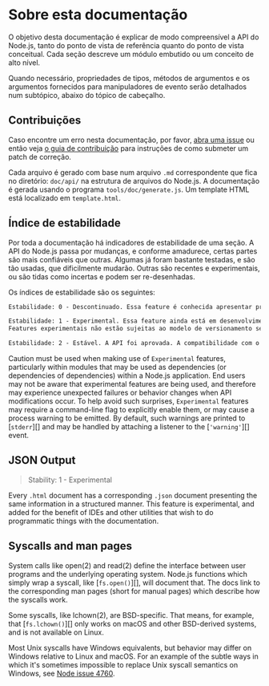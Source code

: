 # Sobre esta documentação

<!--introduced_in=v0.10.0-->

<!-- type=misc -->

O objetivo desta documentação é explicar de modo compreensível a API do Node.js, tanto do ponto de vista de referência quanto do ponto de vista conceitual. Cada seção descreve um módulo embutido ou um conceito de alto nível.

Quando necessário, propriedades de tipos, métodos de argumentos e os argumentos fornecidos para manipuladores de evento serão detalhados num subtópico, abaixo do tópico de cabeçalho.

## Contribuições

Caso encontre um erro nesta documentação, por favor, [abra uma issue](https://github.com/nodejs/node/issues/new) ou então veja [o guia de contribuição](https://github.com/nodejs/node/blob/master/CONTRIBUTING.md) para instruções de como submeter um patch de correção.

Cada arquivo é gerado com base num arquivo `.md` correspondente que fica no diretório: `doc/api/` na estrutura de arquivos do Node.js. A documentação é gerada usando o programa `tools/doc/generate.js`. Um template HTML está localizado em `template.html`.

## Índice de estabilidade

<!--type=misc-->

Por toda a documentação há indicadores de estabilidade de uma seção. A API do Node.js passa por mudanças, e conforme amadurece, certas partes são mais confiáveis que outras. Algumas já foram bastante testadas, e são tão usadas, que dificilmente mudarão. Outras são recentes e experimentais, ou são tidas como incertas e podem ser re-desenhadas.

Os índices de estabilidade são os seguintes:

```txt
Estabilidade: 0 - Descontinuado. Essa feature é conhecida apresentar problemas, e mudanças podem ser planejadas. Não confie nela. O uso dessa feature pode emitir alertas. Não se deve esperar compatibilidade com versões principais mais antigas.
```

```txt
Estabilidade: 1 - Experimental. Essa feature ainda está em desenvolvimento e está sujeita a alterações não compatíveis com versões anteriores, ou até remoção de versões futuras. Não recomendado o uso dessa feature em ambiente de produção.
Features experimentais não estão sujeitas ao modelo de versionamento semântico do Node.js.
```

```txt
Estabilidade: 2 - Estável. A API foi aprovada. A compatibilidade com o ambiente npm é de alta prioridade, e não será quebrada a menos que seja necessário.
```

Caution must be used when making use of `Experimental` features, particularly within modules that may be used as dependencies (or dependencies of dependencies) within a Node.js application. End users may not be aware that experimental features are being used, and therefore may experience unexpected failures or behavior changes when API modifications occur. To help avoid such surprises, `Experimental` features may require a command-line flag to explicitly enable them, or may cause a process warning to be emitted. By default, such warnings are printed to [`stderr`][] and may be handled by attaching a listener to the [`'warning'`][] event.

## JSON Output

<!-- YAML
added: v0.6.12
-->

> Stability: 1 - Experimental

Every `.html` document has a corresponding `.json` document presenting the same information in a structured manner. This feature is experimental, and added for the benefit of IDEs and other utilities that wish to do programmatic things with the documentation.

## Syscalls and man pages

System calls like open(2) and read(2) define the interface between user programs and the underlying operating system. Node.js functions which simply wrap a syscall, like [`fs.open()`][], will document that. The docs link to the corresponding man pages (short for manual pages) which describe how the syscalls work.

Some syscalls, like lchown(2), are BSD-specific. That means, for example, that [`fs.lchown()`][] only works on macOS and other BSD-derived systems, and is not available on Linux.

Most Unix syscalls have Windows equivalents, but behavior may differ on Windows relative to Linux and macOS. For an example of the subtle ways in which it's sometimes impossible to replace Unix syscall semantics on Windows, see [Node issue 4760](https://github.com/nodejs/node/issues/4760).